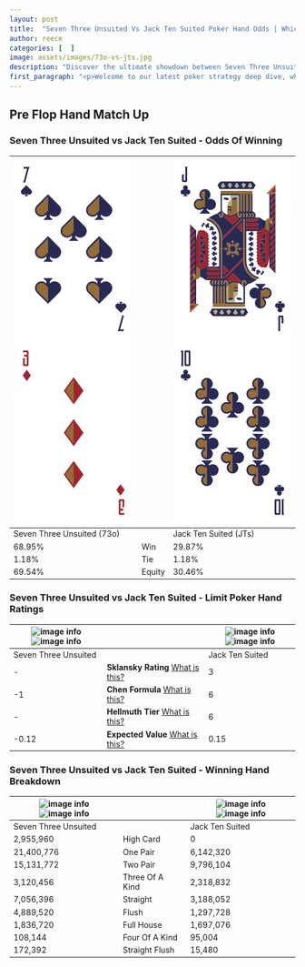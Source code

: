 ```yaml
---
layout: post
title:  "Seven Three Unsuited Vs Jack Ten Suited Poker Hand Odds | Which Is The Better Hand In Poker? A Complete Guide"
author: reece
categories: [  ]
image: assets/images/73o-vs-jts.jpg
description: "Discover the ultimate showdown between Seven Three Unsuited and Jack Ten Suited in poker! Uncover the odds, strategies, and scenarios where one hand triumphs over the other. Get ready to up your poker game with this thrilling analysis."
first_paragraph: "<p>Welcome to our latest poker strategy deep dive, where we're pitting two distinct hands against each other in a high-stakes showdown: Seven Three Unsuited vs Jack Ten Suited.</p><p>In the dynamic world of poker, every decision counts, and knowing which hand holds the upper hand is key to your success at the table.</p><p>In this article, we'll dissect these two hands, explore the scenarios where one dominates the other, and equip you with the knowledge to make strategic choices that can tip the odds in your favor.</p><p>Get ready to unravel the intriguing dynamics of these poker hands and elevate your game to new heights.</p>"
---
```




[comment]: # (sp0)

## Pre Flop Hand Match Up

<div class="table hand-ratings" markdown="1"> 



### Seven Three Unsuited vs Jack Ten Suited - Odds Of Winning


    
| ![image info](assets/images/hand1/7.png) ![image info](assets/images/hand1/3o.png) |  | ![image info](assets/images/hand2/j.png) ![image info](assets/images/hand2/t.png) |
| -------- | -------- | -------- |
| Seven Three Unsuited (73o) |  | Jack Ten Suited (JTs) |
| 68.95% | Win | 29.87% |
| 1.18% | Tie | 1.18% |
| 69.54% | Equity | 30.46% |




[comment]: # (sp1)



### Seven Three Unsuited vs Jack Ten Suited - Limit Poker Hand Ratings


    
| ![image info](https://www.riverpairs.com/assets/images/hand1/7.png) ![image info](https://www.riverpairs.com/assets/images/hand1/3o.png) |  | ![image info](https://www.riverpairs.com/assets/images/hand2/j.png) ![image info](https://www.riverpairs.com/assets/images/hand2/t.png) |
| -------- | -------- | -------- |
| Seven Three Unsuited |  | Jack Ten Suited |
| - | **Sklansky Rating** [What is this?](/sklansky-rating-explained) | 3 |
| -1 | **Chen Formula** [What is this?](/chen-formula-explained) | 6 |
| - | **Hellmuth Tier** [What is this?](/Hellmuth-tier-explained) | 6 |
| -0.12 | **Expected Value** [What is this?](/expected-value-explained) | 0.15 |




[comment]: # (sp2)



### Seven Three Unsuited vs Jack Ten Suited - Winning Hand Breakdown


    
| ![image info](https://www.riverpairs.com/assets/images/hand1/7.png) ![image info](https://www.riverpairs.com/assets/images/hand1/3o.png) |  | ![image info](https://www.riverpairs.com/assets/images/hand2/j.png) ![image info](https://www.riverpairs.com/assets/images/hand2/t.png) |
| -------- | -------- | -------- |
| Seven Three Unsuited |  | Jack Ten Suited |
| 2,955,960 | High Card | 0 |
| 21,400,776 | One Pair | 6,142,320 |
| 15,131,772 | Two Pair | 9,796,104 |
| 3,120,456 | Three Of A Kind | 2,318,832 |
| 7,056,396 | Straight | 3,188,052 |
| 4,889,520 | Flush | 1,297,728 |
| 1,836,720 | Full House | 1,697,076 |
| 108,144 | Four Of A Kind | 95,004 |
| 172,392 | Straight Flush | 15,480 |




[comment]: # (sp3)



</div>

[comment]: # (sp4)



[comment]: # (sp5)

